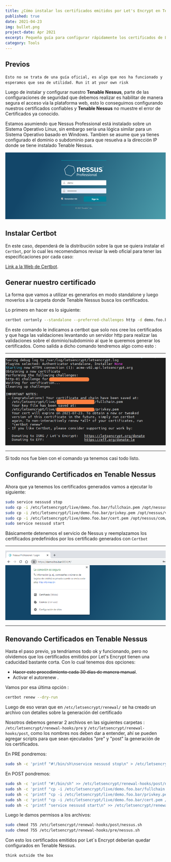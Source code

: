 ```yaml
---
title: ¿Cómo instalar los certificados emitidos por Let's Encrypt en Tenable Nessus?
published: true
date: 2021-04-23
img: bullet.png
project-date: Apr 2021
excerpt: Pequeña guía para configurar rápidamente los certificados de Let's Encrypt en tu Nessus Professional.
category: Tools
---
```


## [](#header-2)Previos

`Esto no se trata de una guía oficial, es algo que nos ha funcionado y esperamos que sea de utilidad.
Run it at your own risk`

Luego de instalar y configurar nuestro **Tenable Nessus**, parte de las configuraciones de seguridad que debemos realizar es habilitar de manera segura el acceso vía la plataforma web, esto lo conseguimos configurando nuestros certificados confiables y **Tenable Nessus** no muestre el error de Certificados ya conocido.

Estamos asumiendo que Nessus Professional está instalado sobre un Sistema Operativo Linux, sin embargo sería una lógica similar para un Sistema Operativo basado en Windows. Tambien se asume que ya tienes configurado el dominio o subdominio para que resuelva a la dirección IP donde se tiene instalado Tenable Nessus.

![](assets\posts\nessus_img1.png)

## [](#header-2)Instalar Certbot

En este caso, dependerá de la distribución sobre la que se quiera instalar el `Certbot`, por lo cual les recomendamos revisar la web oficial para tener las especificaciones por cada caso: 

[Link a la Web de Certbot](https://certbot.eff.org/).

## [](#header-2)Generar nuestro certificado
La forma que vamos a utilizar es generarlos en modo standalone y luego moverlos a la carpeta donde Tenable Nessus busca los certificados.

Lo primero en hacer es lo siguiente: 
```bash
certbot certonly --standalone --preferred-challenges http -d demo.foo.bar
```
En este comando le indicamos a certbot que solo nos cree los certificados y que haga las validaciones levantando un servidor http para realizar las validaciones sobre el dominio/subdominio al que le queremos generar los certificados.
Como salida a dicho comando tendremos algo como esto : 
* * *
![](assets\posts\nessus_img2.png)
* * *

Si todo nos fue bien con el comando ya tenemos casi todo listo.


## [](#header-2)Configurando Certificados en Tenable Nessus
Ahora que ya tenemos los certificados generados vamos a ejecutar lo siguiente:

```bash
sudo service nessusd stop
sudo cp -i /etc/letsencrypt/live/demo.foo.bar/fullchain.pem /opt/nessus/com/nessus/CA/servercert.pem
sudo cp -i /etc/letsencrypt/live/demo.foo.bar/privkey.pem /opt/nessus/var/nessus/CA/serverkey.pem
sudo cp -i /etc/letsencrypt/live/demo.foo.bar/cert.pem /opt/nessus/com/nessus/CA/cacert.pem
sudo service nessusd start
```
Básicamente detenemos el servicio de  Nessus y reemplazamos los certificados predefinidos por los certificado generados con `Certbot`
* * *
![](assets\posts\nessus_img3.png)
* * *


## [](#header-2)Renovando Certificados en Tenable Nessus
Hasta el paso previo, ya tendriamos todo ok y funcionando, pero no olvidemos que los certificados emitidos por Let's Encrypt tienen una caducidad bastante corta. Con lo cual tenemos dos opciones:
*   ~~Hacer este procedimiento cada 30 días de manera manual~~.
*   Activar el autorenew . 

Vamos por esa última opción :
```bash
certbot renew --dry-run
```

Luego de eso veran que en `/etc/letsencrypt/renewal/` se ha creado un archivo con detalles sobre la generación del certificado

Nosotros debemos generar 2 archivos en las siguientes carpetas : `/etc/letsencrypt/renewal-hooks/pre` y `/etc/letsencrypt/renewal-hooks/post`, como los nombres nos deben dar a entender, ahí se pueden agregar scripts para que sean ejecutados "pre" y "post" la generación de los certificados. 

En PRE pondremos: 
```bash
sudo sh -c 'printf "#!/bin/sh\nservice nessusd stop\n" > /etc/letsencrypt/renewal-hooks/pre/nessus.sh'
```
En POST pondremos:

```bash
sudo sh -c 'printf "#!/bin/sh" >> /etc/letsencrypt/renewal-hooks/post/nessus.sh'
sudo sh -c 'printf "cp -i /etc/letsencrypt/live/demo.foo.bar/fullchain.pem /opt/nessus/com/nessus/CA/servercert.pem\n" >> /etc/letsencrypt/renewal-hooks/post/nessus.sh'
sudo sh -c 'printf "cp -i /etc/letsencrypt/live/demo.foo.bar/privkey.pem /opt/nessus/var/nessus/CA/serverkey.pem\n" >> /etc/letsencrypt/renewal-hooks/post/nessus.sh'
sudo sh -c 'printf "cp -i /etc/letsencrypt/live/demo.foo.bar/cert.pem /opt/nessus/com/nessus/CA/cacert.pem\n" >> /etc/letsencrypt/renewal-hooks/post/nessus.sh'
sudo sh -c 'printf "service nessusd start\n" >> /etc/letsencrypt/renewal-hooks/post/nessus.sh'
```
Luego le damos permisos a los archivos: 
```bash
sudo chmod 755 /etc/letsencrypt/renewal-hooks/post/nessus.sh
sudo chmod 755 /etc/letsencrypt/renewal-hooks/pre/nessus.sh
```

Con esto los certificados emitidos por Let`s Encrypt deberían quedar configurados en Tenable Nessus. 

```
think outside the box
```

